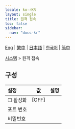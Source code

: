 ```yaml
---
locale: ko-rKR
layout: single
title: 원격 접속
toc: false
sidebar:
  nav: "docs-kr"
---
```

[Eng](/dancexr/menu/2025.5/system/remote_access) | [繁中](/tw/dancexr/menu/2025.5/system/remote_access) | [日本語](/jp/dancexr/menu/2025.5/system/remote_access) | [한국어](/kr/dancexr/menu/2025.5/system/remote_access) | [简中](/zh/dancexr/menu/2025.5/system/remote_access)

[시스템](../menu#시스템) > 원격 접속

## 구성

| 설정 | 값 | 설명 |
| :--- | --- | :--- |
| ☐ 활성화 | [OFF] | 
|  포트 번호 || 
|  비밀번호 || 
